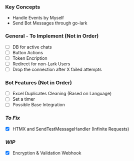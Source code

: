 ### Key Concepts

- Handle Events by Myself
- Send Bot Messages through go-lark

### General - To Implement (Not in Order) 
- [ ] DB for active chats
- [ ] Button Actions
- [ ] Token Encription
- [ ] Redirect for non-Lark Users
- [ ] Drop the connection after X failed attempts

### Bot Features (Not in Order)
- [ ] Excel Duplicates Cleaning (Based on Language)
- [ ] Set a timer
- [ ] Possible Base Integration

### *To Fix*
- [X] HTMX and SendTestMessageHandler (Infinite Requests)

### *WIP*
- [X] Encryption & Validation Webhook